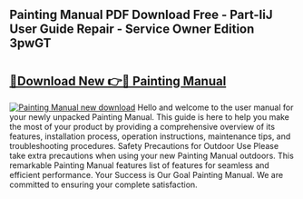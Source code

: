 ## Painting Manual PDF Download Free - Part-IiJ User Guide Repair - Service Owner Edition 3pwGT

# <h2><a href="http://cf26922.oget.top/?id=Painting+Manual">🔗Download New 👉🔴 Painting Manual</a></h2>

[![Painting Manual new download](https://i.imgur.com/5g1atiW.png)](http://cf26922.oget.top/?id=Painting+Manual)
Hello and welcome to the user manual for your newly unpacked Painting Manual. This guide is here to help you make the most of your product by providing a comprehensive overview of its features, installation process, operation instructions, maintenance tips, and troubleshooting procedures. Safety Precautions for Outdoor Use Please take extra precautions when using your new Painting Manual outdoors. This remarkable Painting Manual features list of features for seamless and efficient performance. Your Success is Our Goal Painting Manual. We are committed to ensuring your complete satisfaction.
